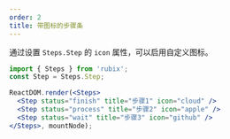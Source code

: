 ```yaml
---
order: 2
title: 带图标的步骤条
---
```


通过设置 `Steps.Step` 的 `icon` 属性，可以启用自定义图标。

````jsx
import { Steps } from 'rubix';
const Step = Steps.Step;

ReactDOM.render(<Steps>
  <Step status="finish" title="步骤1" icon="cloud" />
  <Step status="process" title="步骤2" icon="apple" />
  <Step status="wait" title="步骤3" icon="github" />
</Steps>, mountNode);
````
